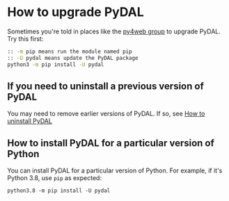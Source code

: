 # How to upgrade PyDAL

Sometimes you're told in places like the [py4web group](https://groups.google.com/forum/#!forum/py4web) to upgrade PyDAL. Try this first:

```bash
:: -m pip means run the module named pip
:: -U pydal means update the PyDAL package
python3 -m pip install -U pydal
```

## If you need to uninstall a previous version of PyDAL

You may need to remove earlier versions of PyDAL. If so, see [How to uninstall PyDAL](https://github.com/tomcam/py4webcasts/blob/master/docs/how-to-uninstall-pydal)

## How to install PyDAL for a particular version of Python

You can install PyDAL for a particular version of Python. For example, if it's Python 3.8, use `pip` as expected:

```
python3.8 -m pip install -U pydal
```
